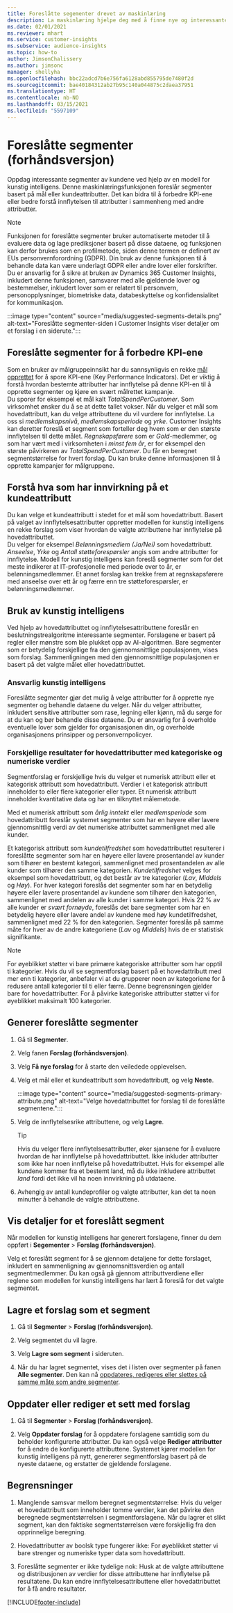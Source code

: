 ```yaml
---
title: Foreslåtte segementer drevet av maskinlæring
description: La maskinlæring hjelpe deg med å finne nye og interessante segmenter basert på kundeattributter.
ms.date: 02/01/2021
ms.reviewer: mhart
ms.service: customer-insights
ms.subservice: audience-insights
ms.topic: how-to
author: JimsonChalissery
ms.author: jimsonc
manager: shellyha
ms.openlocfilehash: bbc22adcd7b6e756fa6128abd855795de7480f2d
ms.sourcegitcommit: bae40184312ab27b95c140a044875c2daea37951
ms.translationtype: HT
ms.contentlocale: nb-NO
ms.lasthandoff: 03/15/2021
ms.locfileid: "5597109"
---
```

# <a name="suggested-segments-preview"></a>Foreslåtte segmenter (forhåndsversjon)

Oppdag interessante segmenter av kundene ved hjelp av en modell for kunstig intelligens. Denne maskinlæringsfunksjonen foreslår segmenter basert på mål eller kundeattributter. Det kan bidra til å forbedre KPI-ene eller bedre forstå innflytelsen til attributter i sammenheng med andre attributter. 

> [!NOTE]
> Funksjonen for foreslåtte segmenter bruker automatiserte metoder til å evaluere data og lage prediksjoner basert på disse dataene, og funksjonen kan derfor brukes som en profilmetode, siden denne termen er definert av EUs personvernforordning (GDPR). Din bruk av denne funksjonen til å behandle data kan være underlagt GDPR eller andre lover eller forskrifter. Du er ansvarlig for å sikre at bruken av Dynamics 365 Customer Insights, inkludert denne funksjonen, samsvarer med alle gjeldende lover og bestemmelser, inkludert lover som er relatert til personvern, personopplysninger, biometriske data, databeskyttelse og konfidensialitet for kommunikasjon.

:::image type="content" source="media/suggested-segments-details.png" alt-text="Foreslåtte segmenter-siden i Customer Insights viser detaljer om et forslag i en siderute.":::

## <a name="suggested-segments-to-improve-your-kpis"></a>Foreslåtte segmenter for å forbedre KPI-ene

Som en bruker av målgruppeinnsikt har du sannsynligvis en rekke [mål opprettet](measures.md) for å spore KPI-ene (Key Performance Indicators). Det er viktig å forstå hvordan bestemte attributter har innflytelse på denne KPI-en til å opprette segmenter og kjøre en svært målrettet kampanje.   
Du sporer for eksempel et mål kalt *TotalSpendPerCustomer*. Som virksomhet ønsker du å se at dette tallet vokser. Når du velger et mål som hovedattributt, kan du velge attributtene du vil vurdere for innflytelse. La oss si *medlemskapsnivå*, *medlemskapsperiode* og *yrke*. Customer Insights kan deretter foreslå et segment som forteller deg hvem som er den største innflytelsen til dette målet. *Regnskapsførere* som er *Gold*-medlemmer, og som har vært med i virksomheten i *minst fem år*, er for eksempel den største påvirkeren av *TotalSpendPerCustomer*. Du får en beregnet segmentstørrelse for hvert forslag. Du kan bruke denne informasjonen til å opprette kampanjer for målgruppene.

## <a name="understand-what-influences-a-customer-attribute"></a>Forstå hva som har innvirkning på et kundeattributt

Du kan velge et kundeattributt i stedet for et mål som hovedattributt. Basert på valget av innflytelsesattributter oppretter modellen for kunstig intelligens en rekke forslag som viser hvordan de valgte attributtene har innflytelse på hovedattributtet.   
Du velger for eksempel *Belønningsmedlem (Ja/Nei)* som hovedattributt. *Anseelse*, *Yrke* og *Antall støtteforespørsler* angis som andre attributter for innflytelse. Modell for kunstig intelligens kan foreslå segmenter som for det meste indikerer at IT-profesjonelle med periode over to år, er belønningsmedlemmer. Et annet forslag kan trekke frem at regnskapsførere med anseelse over ett år og færre enn tre støtteforespørsler, er belønningsmedlemmer. 

## <a name="artificial-intelligence-usage"></a>Bruk av kunstig intelligens

Ved hjelp av hovedattributtet og innflytelsesattributtene foreslår en beslutningstrealgoritme interessante segmenter. Forslagene er basert på regler eller mønstre som ble plukket opp av AI-algoritmen. Bare segmenter som er betydelig forskjellige fra den gjennomsnittlige populasjonen, vises som forslag. Sammenligningen med den gjennomsnittlige populasjonen er basert på det valgte målet eller hovedattributtet.

### <a name="responsible-ai"></a>Ansvarlig kunstig intelligens

Foreslåtte segmenter gjør det mulig å velge attributter for å opprette nye segmenter og behandle dataene du velger. Når du velger attributter, inkludert sensitive attributter som rase, legning eller kjønn, må du sørge for at du kan og bør behandle disse dataene. Du er ansvarlig for å overholde eventuelle lover som gjelder for organisasjonen din, og overholde organisasjonens prinsipper og personvernpolicyer.

### <a name="different-results-for-primary-attributes-with-categorical-and-numeric-values"></a>Forskjellige resultater for hovedattributter med kategoriske og numeriske verdier

Segmentforslag er forskjellige hvis du velger et numerisk attributt eller et kategorisk attributt som hovedattributt. Verdier i et kategorisk attributt inneholder to eller flere kategorier eller typer. Et numerisk attributt inneholder kvantitative data og har en tilknyttet målemetode.

Med et numerisk attributt som *årlig inntekt* eller *medlemsperiode* som hovedattributt foreslår systemet segmenter som har en høyere eller lavere gjennomsnittlig verdi av det numeriske attributtet sammenlignet med alle kunder.

Et kategorisk attributt som *kundetilfredshet* som hovedattributtet resulterer i foreslåtte segmenter som har en høyere eller lavere prosentandel av kunder som tilhører en bestemt kategori, sammenlignet med prosentandelen av alle kunder som tilhører den samme kategorien. *Kundetilfredshet* velges for eksempel som hovedattributt, og det består av tre kategorier  (*Lav*, *Middels* og *Høy*). For hver kategori foreslås det segmenter som har en betydelig høyere eller lavere prosentandel av kundene som tilhører den kategorien, sammenlignet med andelen av alle kunder i samme kategori. Hvis 22 % av alle kunder er *svært fornøyde*, foreslås det bare segmenter som har en betydelig høyere eller lavere andel av kundene med *høy* kundetilfredshet, sammenlignet med 22 % for den kategorien. Segmenter foreslås på samme måte for hver av de andre kategoriene (*Lav* og *Middels*) hvis de er statistisk signifikante.

> [!NOTE]
> For øyeblikket støtter vi bare primære kategoriske attributter som har opptil ti kategorier. Hvis du vil se segmentforslag basert på et hovedattributt med mer enn ti kategorier, anbefaler vi at du grupperer noen av kategoriene for å redusere antall kategorier til ti eller færre. Denne begrensningen gjelder bare for hovedattributter. For å påvirke kategoriske attributter støtter vi for øyeblikket maksimalt 100 kategorier.

## <a name="generate-suggested-segments"></a>Generer foreslåtte segmenter

1. Gå til **Segmenter**.

1. Velg fanen **Forslag (forhåndsversjon)**.

1. Velg **Få nye forslag** for å starte den veiledede opplevelsen.

1. Velg et mål eller et kundeattributt som hovedattributt, og velg **Neste**.

   :::image type="content" source="media/suggested-segments-primary-attribute.png" alt-text="Velge hovedattributtet for forslag til de foreslåtte segmentene.":::

1. Velg de innflytelsesrike attributtene, og velg **Lagre**.
   
   > [!TIP]
   > Hvis du velger flere innflytelsesattributter, øker sjansene for å evaluere hvordan de har innflytelse på hovedattributtet. Ikke inkluder attributter som ikke har noen innflytelse på hovedattributtet. Hvis for eksempel alle kundene kommer fra et bestemt land, må du ikke inkludere attributtet *land* fordi det ikke vil ha noen innvirkning på utdataene.

1. Avhengig av antall kundeprofiler og valgte attributter, kan det ta noen minutter å behandle de valgte attributtene. 

## <a name="view-details-of-a-suggested-segment"></a>Vis detaljer for et foreslått segment

Når modellen for kunstig intelligens har generert forslagene, finner du dem oppført i **Segementer** > **Forslag (forhåndsversjon)**.
 
Velg et foreslått segment for å se gjennom detaljene for dette forslaget, inkludert en sammenligning av gjennomsnittsverdien og antall segmentmedlemmer. Du kan også gå gjennom attributtverdiene eller reglene som modellen for kunstig intelligens har lært å foreslå for det valgte segmentet.

## <a name="save-a-suggestion-as-a-segment"></a>Lagre et forslag som et segment

1. Gå til **Segmenter** > **Forslag (forhåndsversjon)**.

1. Velg segmentet du vil lagre. 

1. Velg **Lagre som segment** i sideruten. 

1. Når du har lagret segmentet, vises det i listen over segmenter på fanen **Alle segmenter**. Den kan nå [oppdateres, redigeres eller slettes på samme måte som andre segmenter](segments.md).

## <a name="refresh-or-edit-a-set-of-suggestions"></a>Oppdater eller rediger et sett med forslag

1. Gå til **Segmenter** > **Forslag (forhåndsversjon)**.

1. Velg **Oppdater forslag** for å oppdatere forslagene samtidig som du beholder konfigurerte attributter. Du kan også velge **Rediger attributter** for å endre de konfigurerte attributtene. Systemet kjører modellen for kunstig intelligens på nytt, genererer segmentforslag basert på de nyeste dataene, og erstatter de gjeldende forslagene.

## <a name="limitations"></a>Begrensninger

1. Manglende samsvar mellom beregnet segmentstørrelse: Hvis du velger et hovedattributt som inneholder tomme verdier, kan det påvirke den beregnede segmentstørrelsen i segmentforslagene. Når du lagrer et slikt segment, kan den faktiske segmentstørrelsen være forskjellig fra den opprinnelige beregning.
 
2. Hovedattributter av boolsk type fungerer ikke: For øyeblikket støtter vi bare strenger og numeriske typer data som hovedattributt.

3. Foreslåtte segmenter er ikke tydelige nok: Husk at de valgte attributtene og distribusjonen av verdier for disse attributtene har innflytelse på resultatene. Du kan endre innflytelsesattributtene eller hovedattributtet for å få andre resultater.



[!INCLUDE[footer-include](../includes/footer-banner.md)]